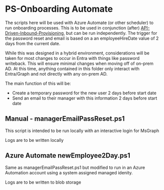 # PS-Onboarding Automate

The scripts here will be used with Azure Automate (or other scheduler) to run onboarding processes. This is to be used in conjunction (after) [API-Driven-Inbound-Provisioning](../PS-API-Inbound-Provisioning/), but can be run independently. The trigger for the password reset and email is based on a an employeeHireDate value of 2 days from the current date.

While this was designed in a hybrid environment, considerations will be taken for most changes to occur in Entra with things like password writeback. This will ensure minimal changes when moving off of on-prem AD. At this time, anything contained in this folder only interact with Entra/Graph and not directly with any on-prem AD. 

The main function of this will be:
- Create a temporary password for the new user 2 days before start date 
- Send an email to their manager with this information 2 days before start date 

## Manual - managerEmailPassReset.ps1

This script is intended to be run locally with an interactive login for MsGraph

Logs are to be written locally

## Azure Automate newEmployee2Day.ps1

Same as managerEmailPassReset.ps1 but modified to run in an Azure Automation account using a system assigned managed idenity.

Logs are to be written to blob storage